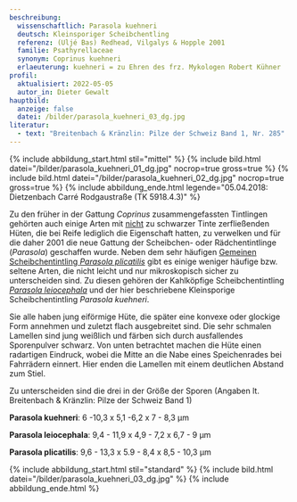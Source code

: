 ```yaml
---
beschreibung:
  wissenschaftlich: Parasola kuehneri
  deutsch: Kleinsporiger Scheibchentling
  referenz: (Uljé Bas) Redhead, Vilgalys & Hopple 2001
  familie: Psathyrellaceae
  synonym: Coprinus kuehneri
  erlaeuterung: kuehneri = zu Ehren des frz. Mykologen Robert Kühner
profil:
  aktualisiert: 2022-05-05
  autor_in: Dieter Gewalt
hauptbild:
  anzeige: false
  datei: /bilder/parasola_kuehneri_03_dg.jpg
literatur:
  - text: "Breitenbach & Kränzlin: Pilze der Schweiz Band 1, Nr. 285"
---
```

{% include abbildung_start.html stil="mittel" %}
{% include bild.html datei="/bilder/parasola_kuehneri_01_dg.jpg" nocrop=true gross=true %}
{% include bild.html datei="/bilder/parasola_kuehneri_02_dg.jpg" nocrop=true gross=true %}
{% include abbildung_ende.html legende="05.04.2018: Dietzenbach Carré Rodgaustraße (TK 5918.4.3)" %}

Zu den früher in der Gattung *Coprinus* zusammengefassten Tintlingen gehörten auch einige Arten mit <ins>nicht</ins> zu schwarzer Tinte zerfließenden Hüten, die bei Reife lediglich die Eigenschaft hatten, zu verwelken und für die daher 2001 die neue Gattung der Scheibchen- oder Rädchentintlinge (*Parasola*) geschaffen wurde. Neben dem sehr häufigen [Gemeinen Scheibchentintling *Parasola plicatilis*](/pilze/parasola-plicatilis-gemeiner-scheibchentintling) gibt es einige weniger häufige bzw. seltene Arten, die nicht leicht und nur mikroskopisch sicher zu unterscheiden sind. Zu diesen gehören der Kahlköpfige Scheibchentintling *[Parasola leiocephala](/pilze/parasola-leiocephala-kahlköpfiger-scheibchentintling)* und der hier beschriebene Kleinsporige Scheibchentintling *Parasola kuehneri*.

Sie alle haben jung eiförmige Hüte, die später eine konvexe oder glockige Form annehmen und zuletzt flach ausgebreitet sind. Die sehr schmalen Lamellen sind jung weißlich und färben sich durch ausfallendes Sporenpulver schwarz. Von unten betrachtet machen die Hüte einen radartigen Eindruck, wobei die Mitte an die Nabe eines Speichenrades bei Fahrrädern einnert. Hier enden die Lamellen mit einem deutlichen Abstand zum Stiel.

Zu unterscheiden sind die drei in der Größe der Sporen (Angaben lt. Breitenbach & Kränzlin: Pilze der Schweiz Band 1)

**Parasola kuehneri**: 6 -10,3 x 5,1 -6,2 x 7 - 8,3 µm

**Parasola leiocephala**: 9,4 - 11,9 x 4,9 - 7,2 x 6,7 - 9 µm

**Parasola plicatilis**: 9,6 - 13,3 x 5.9 - 8,4 x 8,5 - 10,3 µm

{% include abbildung_start.html stil="standard" %}
{% include bild.html datei="/bilder/parasola_kuehneri_03_dg.jpg" %}
{% include abbildung_ende.html %}